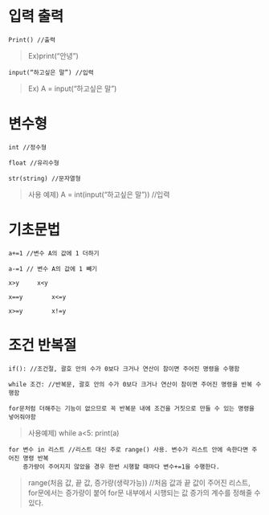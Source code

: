 # 입력 출력

	Print()	//출력

>	Ex)print(“안녕”)

	input(“하고싶은 말”) //입력

>	Ex) A = input(“하고싶은 말”)

#	변수형

	int //정수형	

	float //유리수형 

	str(string) //문자열형


>	사용 예제) A = int(input(“하고싶은 말”)) //입력

#	기초문법

	a+=1 //변수 A의 값에 1 더하기

	a-=1 // 변수 A의 값에 1 빼기

	x>y		x<y

  	x==y		x<=y

  	x>=y		x!=y

#	조건 반복절

	if(): //조건절, 괄호 안의 수가 0보다 크거나 연산이 참이면 주어진 명령을 수행함

	while 조건: //반복문, 괄호 안의 수가 0보다 크거나 연산이 참이면 주어진 명령을 반복 수행함

	for문처럼 더해주는 기능이 없으므로 꼭 반복문 내에 조건을 거짓으로 만들 수 있는 명령을 넣어줘야함

>	사용예제) while a<5:
			print(a) 

	for 변수 in 리스트 //리스트 대신 주로 range() 사용. 변수가 리스트 안에 속한다면 주어진 명령 반복
	    증가량이 주어지지 않았을 경우 한번 시행할 때마다 변수+=1을 수행한다. 

>	range(처음 값, 끝 값, 증가량(생략가능)) //처음 값과 끝 값이 주어진 리스트, for문에서는 증가량이 붙어 for문 내부에서 시행되는 값 증가의 계수를 정해줄 수 있다.

